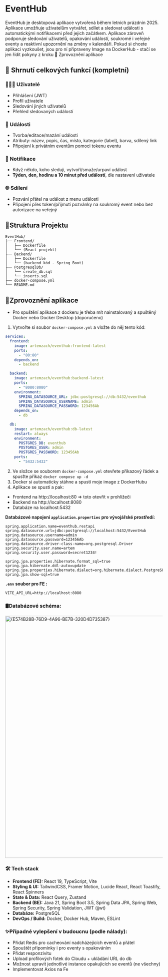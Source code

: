 # EventHub

EventHub je desktopová aplikace vytvořená během letních prázdnin 2025. Aplikace umožňuje uživatelům vytvářet, sdílet a sledovat události s automatickými notifikacemi před jejich začátkem. Aplikace zároveň podporuje sledování uživatelů, opakování událostí, soukromé i veřejné eventy a reaktivní upozornění na změny v kalendáři. Pokud si chcete aplikaci vyzkoušet, jsou pro ní připraveny Image na DockerHub - stačí se jen řídit pokyny z kroku 🚀 Zprovoznění aplikace

## 🔧 Shrnutí celkových funkcí (kompletní)

### 🧑‍🤝‍🧑 Uživatelé

- Přihlášení (JWT)
- Profil uživatele
- Sledování jiných uživatelů
- Přehled sledovaných událostí

### 📅 Události

- Tvorba/editace/mazání události
- Atributy: název, popis, čas, místo, kategorie (label), barva, sdílený link
- Připojení k privátním eventům pomoci tokenu eventu

### 🔔 Notifikace

- Když někdo, koho sleduji, vytvoří/smaže/urpaví událost
- **Týden, den, hodinu a 10 minut před událostí**, dle nastavení uživatele

### 🌐 Sdílení

- Pozvání přátel na událost z menu události
- Připojení přes token/přijmutí pozvánky na soukromý event nebo bez autorizace na veřejný

## 📁Struktura Projektu

```
EventHub/
├── Frontend/
│   ├── Dockerfile
│   └── (React projekt)
├── Backend/
│   ├── Dockerfile
│   └── (backend kód - Spring Boot)
├── PostgresqlDb/
│   └── create_db.sql
│	└── inserts.sql
├── docker-compose.yml
└── README.md
```

## 🚀Zprovoznění aplikace

- Pro spuštění aplikace z dockeru je třeba mít nainstalovaný a spuštěný Docker nebo Docker Desktop (doporučeno)

1. Vytvořte si soubor `docker-compose.yml` a vložte do něj tento kód:

```yaml
services:
  frontend:
    image: artemzach/eventhub:frontend-latest
    ports:
      - "80:80"
    depends_on:
      - backend

  backend:
    image: artemzach/eventhub:backend-latest
    ports:
      - "8080:8080"
    environment:
      SPRING_DATASOURCE_URL: jdbc:postgresql://db:5432/eventhub
      SPRING_DATASOURCE_USERNAME: admin
      SPRING_DATASOURCE_PASSWORD: 123456Ab
    depends_on:
      - db

  db:
    image: artemzach/eventhub:db-latest
    restart: always
    environment:
      POSTGRES_DB: eventhub
      POSTGRES_USER: admin
      POSTGRES_PASSWORD: 123456Ab
    ports:
      - "5432:5432"
```

2. Ve složce se souborem `docker-compose.yml` otevřete příkazový řádek a spusťte příkaz `docker compose up -d`
3. Docker si automaticky stáhne a spustí moje image z DockerHubu
4. Aplikace se spustí a pak:

- Frontend na http://localhost:80 => toto otevřít v prohlížeči
- Backend na http://localhost:8080
- Databáze na localhost:5432

**Databázové napojení `application.properties` pro vývojářské prostředí:**

```properties
spring.application.name=eventhub.restapi
spring.datasource.url=jdbc:postgresql://localhost:5432/EventHub
spring.datasource.username=admin
spring.datasource.password=123456Ab
spring.datasource.driver-class-name=org.postgresql.Driver
spring.security.user.name=artem
spring.security.user.password=secret1234!

spring.jpa.properties.hibernate.format_sql=true
spring.jpa.hibernate.ddl-auto=update
spring.jpa.properties.hibernate.dialect=org.hibernate.dialect.PostgreSQLDialect
spring.jpa.show-sql=true
```

**`.env` soubor pro FE :**

```
VITE_API_URL=http://localhost:8080
```

### 🛢️Databázové schéma:

<img width="832" height="774" alt="{E574B28B-76D9-4A96-BE7B-320D4D735387}" src="https://github.com/user-attachments/assets/276a5bd9-4ff2-40d5-9e1a-ede41acea497" />

### 🛠 Tech stack

- **Frontend (FE):** React 19, TypeScript, Vite
- **Styling & UI:** TailwindCSS, Framer Motion, Lucide React, React Toastify, React Spinners
- **State & Data:** React Query, Zustand
- **Backend (BE):** Java 21, Spring Boot 3.5, Spring Data JPA, Spring Web, Spring Security, Spring Validation, JWT (jjwt)
- **Databáze:** PostgreSQL
- **DevOps / Build:** Docker, Docker Hub, Maven, ESLint

### ✨Případné vylepšení v budoucnu (podle nálady):

- Přidat Redis pro cacheování nadcházejících eventů a přátel
- Spouštět připomínky i pro eventy s opakováním
- Přidat responzivitu
- Upload profilových fotek do Cloudu + ukládání URL do db
- Možnost upravit jednotlivé instance opakujících se eventů (ne všechny)
- Implementovat Axios na Fe
